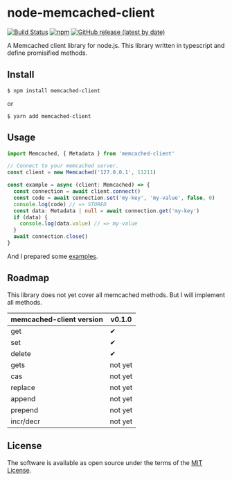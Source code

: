 # node-memcached-client
[![Build Status](https://travis-ci.com/h3poteto/node-memcached-client.svg?branch=master)](https://travis-ci.com/h3poteto/node-memcached-client)
[![npm](https://img.shields.io/npm/v/memcached-client)](https://www.npmjs.com/package/memcached-client)
[![GitHub release (latest by date)](https://img.shields.io/github/v/release/h3poteto/node-memcached-client)](https://github.com/h3poteto/node-memcached-client/releases)

A Memcached client library for node.js. This library written in typescript and define promisified methods.

## Install
```
$ npm install memcached-client
```

or

```
$ yarn add memcached-client
```

## Usage

```typescript
import Memcached, { Metadata } from 'memcached-client'

// Connect to your memcached server.
const client = new Memcached('127.0.0.1', 11211)

const example = async (client: Memcached) => {
  const connection = await client.connect()
  const code = await connection.set('my-key', 'my-value', false, 0)
  console.log(code) // => STORED
  const data: Metadata | null = await connection.get('my-key')
  if (data) {
    console.log(data.value) // => my-value
  }
  await connection.close()
}

```

And I prepared some [examples](example).


## Roadmap
This library does not yet cover all memcached methods. But I will implement all methods.

| memcached-client version | v0.1.0  |
|--------------------------|---------|
| get                      | ✔       |
| set                      | ✔       |
| delete                   | ✔       |
| gets                     | not yet |
| cas                      | not yet |
| replace                  | not yet |
| append                   | not yet |
| prepend                  | not yet |
| incr/decr                | not yet |



## License
The software is available as open source under the terms of the [MIT License](https://opensource.org/licenses/MIT).
